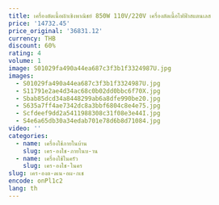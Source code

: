 ```yaml
---
title: เครื่องตัดเนื้อผักเชิงพาณิชย์ 850W 110V/220V เครื่องตัดเนื้อไฟฟ้าสแตนเลส
price: '14732.45'
price_original: '36831.12'
currency: THB
discount: 60%
rating: 4
volume: 1
image: S01029fa490a44ea687c3f3b1f3324987U.jpg
images:
  - S01029fa490a44ea687c3f3b1f3324987U.jpg
  - S11791e2ae4d34ac68c0b02dd0bbc6f70X.jpg
  - Sbab85dcd34a8448299ab6a8dfe990be20.jpg
  - S635a7ff4ae7342dc8a3bbf6804c8e4e75.jpg
  - Scfdeef9dd2a5411988308c31f08e3e44I.jpg
  - S4e6a65db30a34edab701e78d6b8d71084.jpg
video: ''
categories:
  - name: เครื่องใช้ภายในบ้าน
    slug: เคร-องใช-ภายในบ-าน
  - name: เครื่องใช้ในครัว
    slug: เคร-องใช-ในคร
slug: เคร-องต-ดเน-อผ-กเช
encode: onPl1c2
lang: th
---
```

  